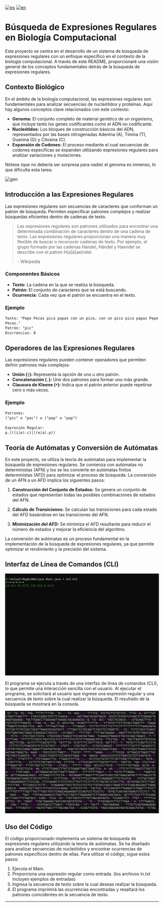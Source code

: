 [![es](https://img.shields.io/badge/lang-es-yellow.svg)](./README.md)
[![en](https://img.shields.io/badge/lang-en-red.svg)](./README.en.md)

# Búsqueda de Expresiones Regulares en Biología Computacional

Este proyecto se centra en el desarrollo de un sistema de búsqueda de expresiones regulares con un enfoque específico en el contexto de la biología computacional. A través de este README, proporcionaré una visión general de los conceptos fundamentales detrás de la búsqueda de expresiones regulares.

## Contexto Biológico

En el ámbito de la biología computacional, las expresiones regulares son fundamentales para analizar secuencias de nucleótidos y proteínas. Aquí hay algunos conceptos clave relacionados con este contexto:

- **Genoma:** El conjunto completo de material genético de un organismo, que incluye tanto los genes codificantes como el ADN no codificante.
- **Nucleótidos:** Los bloques de construcción básicos del ADN, representados por las bases nitrogenadas Adenina (A), Timina (T), Guanina (G) y Citosina (C).
- **Expansión de Codones:** El proceso mediante el cual secuencias de codones específicas se expanden utilizando expresiones regulares para analizar variaciones y mutaciones.

Nótese (que no debería ser sorpresa para nadie) el genoma es inmenso, lo que dificulta esta tarea.

![gen](./readmeImages/gen.gif)

## Introducción a las Expresiones Regulares

Las expresiones regulares son secuencias de caracteres que conforman un patrón de búsqueda. Permiten especificar patrones complejos y realizar búsquedas eficientes dentro de cadenas de texto.

> Las expresiones regulares son patrones utilizados para encontrar una determinada combinación de caracteres dentro de una cadena de texto. Las expresiones regulares proporcionan una manera muy flexible de buscar o reconocer cadenas de texto. Por ejemplo, el grupo formado por las cadenas Handel, Händel y Haendel se describe con el patrón H(a|ä|ae)ndel.
>
> \- Wikipedia

### Componentes Básicos

- **Texto:** La cadena en la que se realiza la búsqueda.
- **Patrón:** El conjunto de caracteres que se está buscando.
- **Ocurrencia:** Cada vez que el patrón se encuentra en el texto.

### Ejemplo

```
Texto: "Pepe Pecas pica papas con un pico, con un pico pica papas Pepe Pecas."
Patrón: "pic"
Ocurrencias: 8
```

## Operadores de las Expresiones Regulares

Las expresiones regulares pueden contener operadores que permiten definir patrones más complejos:

- **Unión (`|`):** Representa la opción de uno u otro patrón.
- **Concatenación (`.`):** Une dos patrones para formar uno más grande.
- **Clausura de Kleene (`*`):** Indica que el patrón anterior puede repetirse cero o más veces.

### Ejemplo

```
Patrones:
("pic" o "pec") o ("pep" o "pap")

Expresión Regular:
p.(((i|e).c)|((e|a).p))
```

## Teoría de Autómatas y Conversión de Autómatas

En este proyecto, se utiliza la teoría de autómatas para implementar la búsqueda de expresiones regulares. Se comienza con autómatas no deterministas (AFN) y los se les convierte en autómatas finitos deterministas (AFD) para optimizar el proceso de búsqueda. La conversión de un AFN a un AFD implica los siguientes pasos:

1. **Construcción del Conjunto de Estados:** Se genera un conjunto de estados que representan todas las posibles combinaciones de estados del AFN.

2. **Cálculo de Transiciones:** Se calculan las transiciones para cada estado del AFD basándose en las transiciones del AFN.

3. **Minimización del AFD:** Se minimiza el AFD resultante para reducir el número de estados y mejorar la eficiencia del algoritmo.

La conversión de autómatas es un proceso fundamental en la implementación de la búsqueda de expresiones regulares, ya que permite optimizar el rendimiento y la precisión del sistema.

## Interfaz de Línea de Comandos (CLI)

![ejecucion](./readmeImages/run.gif)

El programa se ejecuta a través de una interfaz de línea de comandos (CLI), lo que permite una interacción sencilla con el usuario. Al ejecutar el programa, se solicitará al usuario que ingrese una expresión regular y una secuencia de texto sobre la cual realizar la búsqueda. El resultado de la búsqueda se mostrará en la consola.

![resultado](./readmeImages/coincidencias.png)

## Uso del Código

El código proporcionado implementa un sistema de búsqueda de expresiones regulares utilizando la teoría de autómatas. Se ha diseñado para analizar secuencias de nucleótidos y encontrar ocurrencias de patrones específicos dentro de ellas. Para utilizar el código, sigue estos pasos:

1. Ejecuta el Main.
2. Proporciona una expresión regular como entrada.
   (los archivos in.txt incluyen ejemplos de entradas)
3. Ingresa la secuencia de texto sobre la cual deseas realizar la búsqueda.
4. El programa imprimirá las ocurrencias encontradas y resaltará los patrones coincidentes en la secuencia de texto.

---
